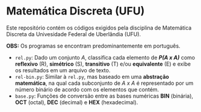 # Matemática Discreta (UFU)

Este repositório contém os códigos exigidos pela disciplina de Matemática Discreta da Univesidade Federal de Uberlândia (UFU).

**OBS:** Os programas se encontram predominantemente em português.

- `rel.py`: Dado um conjunto _A_, classifica cada elemento de **_P(A x A)_** como **reflexivo** (R), **simétrico** (S), **transitivo** (T) e/ou **equivalente** (E) e exibe os resultados em um arquivo de texto.
- `rel-bin.py`: Similar à `rel.py`, mas baseado em uma **abstração matemática**, na qual cada subconjunto de  _A x A_ é representado por um número binário de acordo com os elementos que contém.
- `base.py`: Funções de conversão entre as bases numéricas **BIN** (binária), **OCT** (octal), **DEC** (decimal) e **HEX** (hexadecimal).
